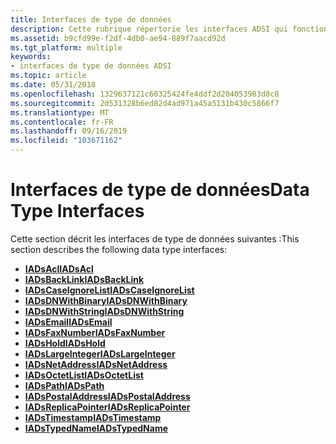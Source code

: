 ```yaml
---
title: Interfaces de type de données
description: Cette rubrique répertorie les interfaces ADSI qui fonctionnent avec des types de données différents.
ms.assetid: b9cfd99e-f2df-4db0-ae94-889f7aacd92d
ms.tgt_platform: multiple
keywords:
- interfaces de type de données ADSI
ms.topic: article
ms.date: 05/31/2018
ms.openlocfilehash: 1329637121c60325424fe4ddf2d204053983d8c8
ms.sourcegitcommit: 2d531328b6ed82d4ad971a45a5131b430c5866f7
ms.translationtype: MT
ms.contentlocale: fr-FR
ms.lasthandoff: 09/16/2019
ms.locfileid: "103671162"
---
```

# <a name="data-type-interfaces"></a><span data-ttu-id="33ba7-104">Interfaces de type de données</span><span class="sxs-lookup"><span data-stu-id="33ba7-104">Data Type Interfaces</span></span>

<span data-ttu-id="33ba7-105">Cette section décrit les interfaces de type de données suivantes :</span><span class="sxs-lookup"><span data-stu-id="33ba7-105">This section describes the following data type interfaces:</span></span>

-   [<span data-ttu-id="33ba7-106">**IADsAcl**</span><span class="sxs-lookup"><span data-stu-id="33ba7-106">**IADsAcl**</span></span>](/windows/desktop/api/Iads/nn-iads-iadsacl)
-   [<span data-ttu-id="33ba7-107">**IADsBackLink**</span><span class="sxs-lookup"><span data-stu-id="33ba7-107">**IADsBackLink**</span></span>](/windows/desktop/api/Iads/nn-iads-iadsbacklink)
-   [<span data-ttu-id="33ba7-108">**IADsCaseIgnoreList**</span><span class="sxs-lookup"><span data-stu-id="33ba7-108">**IADsCaseIgnoreList**</span></span>](/windows/desktop/api/Iads/nn-iads-iadscaseignorelist)
-   [<span data-ttu-id="33ba7-109">**IADsDNWithBinary**</span><span class="sxs-lookup"><span data-stu-id="33ba7-109">**IADsDNWithBinary**</span></span>](/windows/desktop/api/Iads/nn-iads-iadsdnwithbinary)
-   [<span data-ttu-id="33ba7-110">**IADsDNWithString**</span><span class="sxs-lookup"><span data-stu-id="33ba7-110">**IADsDNWithString**</span></span>](/windows/desktop/api/Iads/nn-iads-iadsdnwithstring)
-   [<span data-ttu-id="33ba7-111">**IADsEmail**</span><span class="sxs-lookup"><span data-stu-id="33ba7-111">**IADsEmail**</span></span>](/windows/desktop/api/Iads/nn-iads-iadsemail)
-   [<span data-ttu-id="33ba7-112">**IADsFaxNumber**</span><span class="sxs-lookup"><span data-stu-id="33ba7-112">**IADsFaxNumber**</span></span>](/windows/desktop/api/Iads/nn-iads-iadsfaxnumber)
-   [<span data-ttu-id="33ba7-113">**IADsHold**</span><span class="sxs-lookup"><span data-stu-id="33ba7-113">**IADsHold**</span></span>](/windows/desktop/api/Iads/nn-iads-iadshold)
-   [<span data-ttu-id="33ba7-114">**IADsLargeInteger**</span><span class="sxs-lookup"><span data-stu-id="33ba7-114">**IADsLargeInteger**</span></span>](/windows/desktop/api/Iads/nn-iads-iadslargeinteger)
-   [<span data-ttu-id="33ba7-115">**IADsNetAddress**</span><span class="sxs-lookup"><span data-stu-id="33ba7-115">**IADsNetAddress**</span></span>](/windows/desktop/api/Iads/nn-iads-iadsnetaddress)
-   [<span data-ttu-id="33ba7-116">**IADsOctetList**</span><span class="sxs-lookup"><span data-stu-id="33ba7-116">**IADsOctetList**</span></span>](/windows/desktop/api/Iads/nn-iads-iadsoctetlist)
-   [<span data-ttu-id="33ba7-117">**IADsPath**</span><span class="sxs-lookup"><span data-stu-id="33ba7-117">**IADsPath**</span></span>](/windows/desktop/api/Iads/nn-iads-iadspath)
-   [<span data-ttu-id="33ba7-118">**IADsPostalAddress**</span><span class="sxs-lookup"><span data-stu-id="33ba7-118">**IADsPostalAddress**</span></span>](/windows/desktop/api/Iads/nn-iads-iadspostaladdress)
-   [<span data-ttu-id="33ba7-119">**IADsReplicaPointer**</span><span class="sxs-lookup"><span data-stu-id="33ba7-119">**IADsReplicaPointer**</span></span>](/windows/desktop/api/Iads/nn-iads-iadsreplicapointer)
-   [<span data-ttu-id="33ba7-120">**IADsTimestamp**</span><span class="sxs-lookup"><span data-stu-id="33ba7-120">**IADsTimestamp**</span></span>](/windows/desktop/api/Iads/nn-iads-iadstimestamp)
-   [<span data-ttu-id="33ba7-121">**IADsTypedName**</span><span class="sxs-lookup"><span data-stu-id="33ba7-121">**IADsTypedName**</span></span>](/windows/desktop/api/Iads/nn-iads-iadstypedname)

 

 





